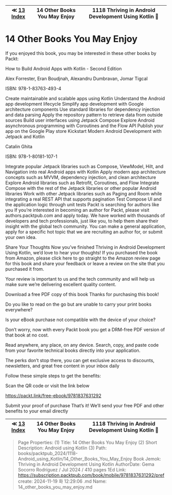 
| ≪ [ 13 Index ](/books/packtpub_2024/1118-Android_using_Kotlin/13_Index) | 14 Other Books You May Enjoy | 1118 Thriving in Android Development Using Kotlin 🔔 |
|:----:|:----:|:----:|

# 14 Other Books You May Enjoy

If you enjoyed this book, you may be interested in these other books by Packt:

How to Build Android Apps with Kotlin - Second Edition

Alex Forrester, Eran Boudjnah, Alexandru Dumbravan, Jomar Tigcal

ISBN: 978-1-83763-493-4

Create maintainable and scalable apps using Kotlin
Understand the Android app development lifecycle
Simplify app development with Google architecture components
Use standard libraries for dependency injection and data parsing
Apply the repository pattern to retrieve data from outside sources
Build user interfaces using Jetpack Compose
Explore Android asynchronous programming with Coroutines and the Flow API
Publish your app on the Google Play store
Kickstart Modern Android Development with Jetpack and Kotlin

Catalin Ghita

ISBN: 978-1-80181-107-1

Integrate popular Jetpack libraries such as Compose, ViewModel, Hilt, and Navigation into real Android apps with Kotlin
Apply modern app architecture concepts such as MVVM, dependency injection, and clean architecture
Explore Android libraries such as Retrofit, Coroutines, and Flow
Integrate Compose with the rest of the Jetpack libraries or other popular Android libraries
Work with other Jetpack libraries such as Paging and Room while integrating a real REST API that supports pagination
Test Compose UI and the application logic through unit tests
Packt is searching for authors like you
If you’re interested in becoming an author for Packt, please visit authors.packtpub.com and apply today. We have worked with thousands of developers and tech professionals, just like you, to help them share their insight with the global tech community. You can make a general application, apply for a specific hot topic that we are recruiting an author for, or submit your own idea.

Share Your Thoughts
Now you’ve finished Thriving in Android Development Using Kotlin, we’d love to hear your thoughts! If you purchased the book from Amazon, please click here to go straight to the Amazon review page for this book and share your feedback or leave a review on the site that you purchased it from.

Your review is important to us and the tech community and will help us make sure we’re delivering excellent quality content.

Download a free PDF copy of this book
Thanks for purchasing this book!

Do you like to read on the go but are unable to carry your print books everywhere?

Is your eBook purchase not compatible with the device of your choice?

Don’t worry, now with every Packt book you get a DRM-free PDF version of that book at no cost.

Read anywhere, any place, on any device. Search, copy, and paste code from your favorite technical books directly into your application.

The perks don’t stop there, you can get exclusive access to discounts, newsletters, and great free content in your inbox daily

Follow these simple steps to get the benefits:

Scan the QR code or visit the link below

https://packt.link/free-ebook/9781837631292

Submit your proof of purchase
That’s it! We’ll send your free PDF and other benefits to your email directly



| ≪ [ 13 Index ](/books/packtpub_2024/1118-Android_using_Kotlin/13_Index) | 14 Other Books You May Enjoy | 1118 Thriving in Android Development Using Kotlin 🔔 |
|:----:|:----:|:----:|

> Page Properties:
> (1) Title: 14 Other Books You May Enjoy
> (2) Short Description: Android using Kotlin
> (3) Path: books/packtpub_2024/1118-Android_using_Kotlin/14_Other_Books_You_May_Enjoy
> Book Jemok: Thriving in Android Development Using Kotlin
> AuthorDate: Gema Socorro Rodríguez / Jul 2024 / 410 pages 1Ed
> Link: https://subscription.packtpub.com/book/mobile/9781837631292/pref
> create: 2024-11-19 화 12:29:06
> .md Name: 14_other_books_you_may_enjoy.md

